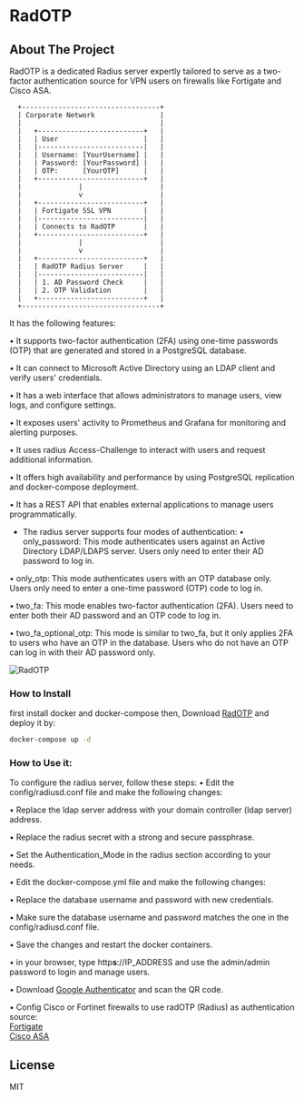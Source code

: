 # RadOTP
## About The Project
RadOTP is a dedicated Radius server expertly tailored to serve as a two-factor authentication source for VPN users on firewalls like Fortigate and Cisco ASA.
```
  +----------------------------------+
  | Corporate Network                |
  |                                  |
  |   +--------------------------+   |
  |   | User                     |   |
  |   |--------------------------|   |
  |   | Username: [YourUsername] |   |
  |   | Password: [YourPassword] |   |
  |   | OTP:      [YourOTP]      |   |
  |   +--------------------------+   |
  |              |                   |
  |              v                   |
  |   +--------------------------+   |
  |   | Fortigate SSL VPN        |   |
  |   |--------------------------|   |
  |   | Connects to RadOTP       |   |
  |   +--------------------------+   |
  |              |                   |
  |              v                   |
  |   +--------------------------+   |
  |   | RadOTP Radius Server     |   |
  |   |--------------------------|   |
  |   | 1. AD Password Check     |   |
  |   | 2. OTP Validation        |   |
  |   +--------------------------+   |
  +----------------------------------+

```

 It has the following features:

•  It supports two-factor authentication (2FA) using one-time passwords (OTP) that are generated and stored in a PostgreSQL database.

•  It can connect to Microsoft Active Directory using an LDAP client and verify users' credentials.

•  It has a web interface that allows administrators to manage users, view logs, and configure settings.

•  It exposes users' activity to Prometheus and Grafana for monitoring and alerting purposes.

•  It uses radius Access-Challenge to interact with users and request additional information.

•  It offers high availability and performance by using PostgreSQL replication and docker-compose deployment.

•  It has a REST API that enables external applications to manage users programmatically.



* The radius server supports four modes of authentication:
•  only_password: This mode authenticates users against an Active Directory LDAP/LDAPS server. Users only need to enter their AD password to log in.

•  only_otp: This mode authenticates users with an OTP database only. Users only need to enter a one-time password (OTP) code to log in.

•  two_fa: This mode enables two-factor authentication (2FA). Users need to enter both their AD password and an OTP code to log in.

•  two_fa_optional_otp: This mode is similar to two_fa, but it only applies 2FA to users who have an OTP in the database. Users who do not have an OTP can log in with their AD password only.

![RadOTP](https://github.com/Abbas-gheydi/radotp/blob/main/assets/radotp.jpg)

### How to Install
first install docker and docker-compose then, Download [RadOTP](https://github.com/Abbas-gheydi/radotp/releases) and deploy it by:  
```bash
docker-compose up -d  
```

### How to Use it:
  
To configure the radius server, follow these steps:
•  Edit the config/radiusd.conf file and make the following changes:

•  Replace the ldap server address with your domain controller (ldap server) address.

•  Replace the radius secret with a strong and secure passphrase.

•  Set the Authentication_Mode in the radius section according to your needs.

•  Edit the docker-compose.yml file and make the following changes:

•  Replace the database username and password with new credentials.

•  Make sure the database username and password matches the one in the config/radiusd.conf file.

•  Save the changes and restart the docker containers.   

• in your browser, type http**s**://IP_ADDRESS and use the admin/admin password to login and manage users.   

• Download [Google Authenticator](https://play.google.com/store/apps/details?id=com.google.android.apps.authenticator2&hl=en_US&gl=US) and scan the QR code.   

• Config Cisco or Fortinet firewalls to use radOTP (Radius) as authentication source:   
[Fortigate](https://docs.fortinet.com/document/fortigate/6.0.0/cookbook/200757/connecting-the-fortigate-to-the-radius-server)   
[Cisco ASA](https://www.cisco.com/c/en/us/support/docs/security/asa-5500-x-series-next-generation-firewalls/98594-configure-radius-authentication.html)   

## License

MIT
